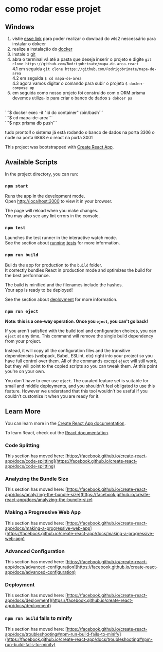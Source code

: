 # como rodar esse projet

## Windows
1. vistie [esse link](https://docs.microsoft.com/pt-br/windows/wsl/install-manual#step-4---download-the-linux-kernel-update-package) para poder realizar o dowload do wls2 nescessário para instalar o dokcer
2. realize a instalação do [docker](https://docs.docker.com/desktop/windows/install/)
3. instale o [git](https://git-scm.com/downloads)
4. abra o terminal vá até a pasta que deseja inserir o projeto e digite
   ```git clone https://github.com/Rodrigobrinate/mapa-de-area-react ```
   <br />
   4.1 em seguida
   ``` git clone https://github.com/Rodrigobrinate/mapa-de-area ```
   <br />
   4.2 em seguida 
    ```$ cd mapa-de-area```
    <br />
   4.3 agora vamos digitar o comando para subir o projeto
      ```$ docker-compose up```
 5. em seguida como nosso projeto foi construido com o ORM prisma devemos utiliza-lo para criar o banco de dados
   ```$ dokcer ps```
   <br />
   ```$ docker exec -it "id do container" /bin/bash```
   <br />
   ```$ cd mapa-de-area```
   <br />
   ```$ npx prisma db push```
   
   tudo pronto!! o sistema já está rodando o banco de dados na porta 3306 o node na porta 6868 e o react na porta 3001

This project was bootstrapped with [Create React App](https://github.com/facebook/create-react-app).

## Available Scripts

In the project directory, you can run:

### `npm start`

Runs the app in the development mode.\
Open [http://localhost:3000](http://localhost:3000) to view it in your browser.

The page will reload when you make changes.\
You may also see any lint errors in the console.

### `npm test`

Launches the test runner in the interactive watch mode.\
See the section about [running tests](https://facebook.github.io/create-react-app/docs/running-tests) for more information.

### `npm run build`

Builds the app for production to the `build` folder.\
It correctly bundles React in production mode and optimizes the build for the best performance.

The build is minified and the filenames include the hashes.\
Your app is ready to be deployed!

See the section about [deployment](https://facebook.github.io/create-react-app/docs/deployment) for more information.

### `npm run eject`

**Note: this is a one-way operation. Once you `eject`, you can't go back!**

If you aren't satisfied with the build tool and configuration choices, you can `eject` at any time. This command will remove the single build dependency from your project.

Instead, it will copy all the configuration files and the transitive dependencies (webpack, Babel, ESLint, etc) right into your project so you have full control over them. All of the commands except `eject` will still work, but they will point to the copied scripts so you can tweak them. At this point you're on your own.

You don't have to ever use `eject`. The curated feature set is suitable for small and middle deployments, and you shouldn't feel obligated to use this feature. However we understand that this tool wouldn't be useful if you couldn't customize it when you are ready for it.

## Learn More

You can learn more in the [Create React App documentation](https://facebook.github.io/create-react-app/docs/getting-started).

To learn React, check out the [React documentation](https://reactjs.org/).

### Code Splitting

This section has moved here: [https://facebook.github.io/create-react-app/docs/code-splitting](https://facebook.github.io/create-react-app/docs/code-splitting)

### Analyzing the Bundle Size

This section has moved here: [https://facebook.github.io/create-react-app/docs/analyzing-the-bundle-size](https://facebook.github.io/create-react-app/docs/analyzing-the-bundle-size)

### Making a Progressive Web App

This section has moved here: [https://facebook.github.io/create-react-app/docs/making-a-progressive-web-app](https://facebook.github.io/create-react-app/docs/making-a-progressive-web-app)

### Advanced Configuration

This section has moved here: [https://facebook.github.io/create-react-app/docs/advanced-configuration](https://facebook.github.io/create-react-app/docs/advanced-configuration)

### Deployment

This section has moved here: [https://facebook.github.io/create-react-app/docs/deployment](https://facebook.github.io/create-react-app/docs/deployment)

### `npm run build` fails to minify

This section has moved here: [https://facebook.github.io/create-react-app/docs/troubleshooting#npm-run-build-fails-to-minify](https://facebook.github.io/create-react-app/docs/troubleshooting#npm-run-build-fails-to-minify)

